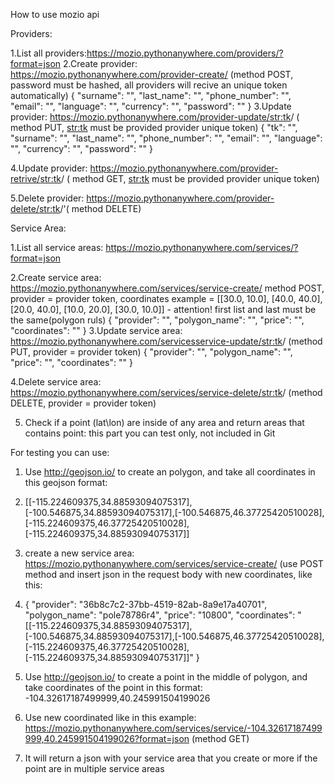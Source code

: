 How to use mozio api

Providers:

1.List all providers:https://mozio.pythonanywhere.com/providers/?format=json
2.Create provider: https://mozio.pythonanywhere.com/provider-create/ (method POST, password must be hashed, all providers will recive an unique token automatically)
{
        "surname": "",
        "last_name": "",
        "phone_number": "",
        "email": "",
        "language": "",
        "currency": "",
        "password": ""
}
3.Update provider:  https://mozio.pythonanywhere.com/provider-update/<str:tk>/ ( method PUT, <str:tk> must be provided provider unique token)
{
        "tk": "",
        "surname": "",
        "last_name": "",
        "phone_number": "",
        "email": "",
        "language": "",
        "currency": "",
        "password": ""
}

4.Update provider:  https://mozio.pythonanywhere.com/provider-retrive/<str:tk>/ ( method GET, <str:tk> must be provided provider unique token)

5.Delete provider:  https://mozio.pythonanywhere.com/provider-delete/<str:tk>/'( method DELETE)



Service Area:

1.List all service areas: https://mozio.pythonanywhere.com/services/?format=json

2.Create service area: https://mozio.pythonanywhere.com/services/service-create/ 
method POST, provider = provider token, 
coordinates example = [[30.0, 10.0], [40.0, 40.0], [20.0, 40.0], [10.0, 20.0], [30.0, 10.0]] - attention! first list and last must be the same(polygon ruls)
 {
        "provider": "",
        "polygon_name": "",
        "price": "",
        "coordinates": ""
    }
3.Update service area: https://mozio.pythonanywhere.com/servicesservice-update/<str:tk>/ (method PUT, provider = provider token)
{
        "provider": "",
        "polygon_name": "",
        "price": "",
        "coordinates": ""
    }

4.Delete service area: https://mozio.pythonanywhere.com/services/service-delete/<str:tk>/ (method DELETE, provider = provider token)


5. Check if a point (lat\lon) are inside of any area and return areas that contains point: this part you can test only, not included in Git


For testing you can use: 
1. Use http://geojson.io/ to create an polygon, and take all coordinates in this geojson format: 

2. [[-115.224609375,34.88593094075317],[-100.546875,34.88593094075317],[-100.546875,46.37725420510028],[-115.224609375,46.37725420510028],[-115.224609375,34.88593094075317]]

3. create a new service area:  https://mozio.pythonanywhere.com/services/service-create/ (use POST method and insert json in the request body with new coordinates, like this:

4. {
        "provider": "36b8c7c2-37bb-4519-82ab-8a9e17a40701",
        "polygon_name": "pole78786r4",
        "price": "10800",
        "coordinates": "[[-115.224609375,34.88593094075317],[-100.546875,34.88593094075317],[-100.546875,46.37725420510028],[-115.224609375,46.37725420510028],[-115.224609375,34.88593094075317]]"
    }
5. Use http://geojson.io/ to create a point in the middle of polygon, and take coordinates of the point in this format: -104.32617187499999,40.245991504199026

6. Use new coordinated like in this example: https://mozio.pythonanywhere.com/services/service/-104.32617187499999,40.245991504199026?format=json    (method GET)

7. It will return a json with your service area that you create or more if the point are in multiple service areas








